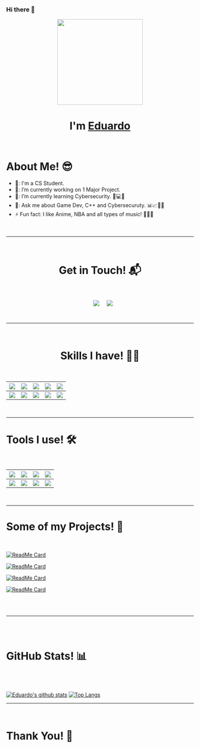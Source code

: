 ### Hi there 👋

<p align="center">
  <img src="https://miro.medium.com/max/2048/1*OohqW5DGh9CQS4hLY5FXzA.png" height="230"/>
  <h1 align="center">I'm <a href="https://github.com/Eduardo79Silva">Eduardo<a></h1>
</p>
<br>
<h1>About Me! 😎</h1>

- 🏫: I'm a CS Student.
- 🔭: I’m currently working on 1 Major Project.
- 🌱: I’m currently learning Cybersecurity. 🧠💻🤖
- 💬: Ask me about Game Dev, C++ and Cybersecuruty. 📊📈🤖🧠
- ⚡  Fun fact: I like Anime, NBA and all types of music! 🎌🏀🎵

<br>
<hr>
<br>
<h1 align="center">Get in Touch! 📬</h1>
<br>
<p align="center">&nbsp;&nbsp;&nbsp;  <a href="eduardo4silva@gmail.com" target="blank"><img align="center" src="https://img.shields.io/badge/eduardo4silva@gmail.com-D14836?style=for-the-badge&logo=gmail&logoColor=white" /></a>    &nbsp;&nbsp;&nbsp;       <a href="https://www.github.com/Eduardo79Silva" target="blank"><img align="center" src="https://img.shields.io/badge/Eduardo-000000?style=for-the-badge&logo=github&logoColor=ff4000"/></a>
</p>
  
<br>
<hr>
<br>
<h1 align="center">Skills I have! 🤸‍♂</h1>
<Br>
  
| ![](https://img.shields.io/badge/Java-ff4000?style=for-the-badge) | ![](https://img.shields.io/badge/C-Sharp-ff4000?style=for-the-badge) | ![](https://img.shields.io/badge/C++-ff4000?style=for-the-badge) | ![](https://img.shields.io/badge/HTML+CSS-red?style=for-the-badge) | ![](https://img.shields.io/badge/SQLite-red?style=for-the-badge)     |
| ---------------------------------------------------------------------- | ------------------------------------------------------------------------- | ------------------------------------------------------------------------ | ------------------------------------------------------------------------ | ------------------------------------------------------------------------ |
| ![](https://img.shields.io/badge/JavaScript-239120?style=for-the-badge)  | ![](https://img.shields.io/badge/PHP-239120?style=for-the-badge)           | ![](https://img.shields.io/badge/Flutter-239120?style=for-the-badge)       | ![](https://img.shields.io/badge/Unix-Bash-239120?style=for-the-badge)     | ![](https://img.shields.io/badge/And%20More!-yellow?style=for-the-badge) |
  
  
<Br>
<hr>
<h1>Tools I use! 🛠️</h1>
<Br>
 
| ![](https://img.shields.io/badge/Python-FFD43B?style=for-the-badge&logo=python&logoColor=darkgreen)    | ![](https://img.shields.io/badge/VSCode-FF6F00?style=for-the-badge&logo=visual-studio-code&logoColor=blue) | ![](https://img.shields.io/badge/CLion-F7931E?style=for-the-badge&logo=clion&logoColor=white) | ![](https://img.shields.io/badge/Android%20Studio-D00000?style=for-the-badge&logo=android-studio&logoColor=white)    |  
| ------------------------------------------------------------------------------------------------------ | ---------------------------------------------------------------------------------------------------------- | ----------------------------------------------------------------------------------------------- | ---------------------------------------------------------------------------------------------- | 
| ![](https://img.shields.io/badge/conda-342B029.svg?&style=for-the-badge&logo=anaconda&logoColor=white) | ![](https://img.shields.io/badge/Unity-2C2D72?style=for-the-badge&logo=unity&logoColor=white)         | ![](https://img.shields.io/badge/Photoshop-777BB4?style=for-the-badge&logo=adobe-photoshop&logoColor=white)       | ![](https://img.shields.io/badge/Bash-239120?style=for-the-badge&logo=gnubash&logoColor=white) | 
  

<Br>
<hr>
<h1>Some of my Projects! 🎨</h1>
<Br>
  
[![ReadMe Card](https://github-readme-stats.vercel.app/api/pin/?username=Eduardo79Silva&repo=DA_Logistics)](https://github.com/Eduardo79Silva/DA_Logistics)

[![ReadMe Card](https://github-readme-stats.vercel.app/api/pin/?username=Eduardo79Silva&repo=ClinicApp)](https://github.com/Eduardo79Silva/ClinicApp)

[![ReadMe Card](https://github-readme-stats.vercel.app/api/pin/?username=Eduardo79Silva&repo=Eduardo79Silva.github.io)](https:/Eduardo79Silva.github.io)

[![ReadMe Card](https://github-readme-stats.vercel.app/api/pin/?username=Eduardo79Silva&repo=DA_Agency)](https://github.com/Eduardo79Silva/DA_Agency)

<Br>
<Br>
<hr>
<br>
<br>
<h1>GitHub Stats! 📊</h1>
<br>
<Br>
  
[![Eduardo's github stats](https://github-readme-stats.vercel.app/api?username=Eduardo79Silva&show_icons=true&theme=merko)](https://github.com/Eduardo79Silva/) 
[![Top Langs](https://github-readme-stats.vercel.app/api/top-langs/?username=Eduardo79Silva&layout=compact&theme=merko)](https://github.com/Eduardo79Silva)
<br>
<hr>
<br>
<h1>Thank You! 🤵 </h1>
  
